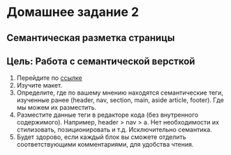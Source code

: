 # Домашнее задание 2

## Семантическая разметка страницы

## __Цель:__ Работа с семантической версткой

1. Перейдите по [ссылке](https://www.figma.com/file/iV3pYY3Qbq3yVxbOAVuG8H/design-design-furniture?node-id=0%3A1)
2. Изучите макет.
3. Определите, где по вашему мнению находятся семантические теги, изученные ранее (header, nav, section, main, aside article, footer). Где мы можем их разместить.
4. Разместите данные теги в редакторе кода (без внутренного содержимого). Например, header > nav > a. Нет необходимости их стилизовать, позиционировать и т.д. Исключительно семантика.
5. Будет здорово, если каждый блок вы сможете отделить соответствующими комментариями, для удобства чтения.